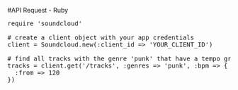 #API Request - Ruby

<pre class="brush: ruby">
require 'soundcloud'

# create a client object with your app credentials
client = Soundcloud.new(:client_id => 'YOUR_CLIENT_ID')

# find all tracks with the genre 'punk' that have a tempo greater than 120 bpm.
tracks = client.get('/tracks', :genres => 'punk', :bpm => {
  :from => 120
})
</pre>

<div class="sc_logo"></div>
